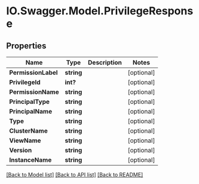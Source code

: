 # IO.Swagger.Model.PrivilegeResponse
## Properties

Name | Type | Description | Notes
------------ | ------------- | ------------- | -------------
**PermissionLabel** | **string** |  | [optional] 
**PrivilegeId** | **int?** |  | [optional] 
**PermissionName** | **string** |  | [optional] 
**PrincipalType** | **string** |  | [optional] 
**PrincipalName** | **string** |  | [optional] 
**Type** | **string** |  | [optional] 
**ClusterName** | **string** |  | [optional] 
**ViewName** | **string** |  | [optional] 
**Version** | **string** |  | [optional] 
**InstanceName** | **string** |  | [optional] 

[[Back to Model list]](../README.md#documentation-for-models) [[Back to API list]](../README.md#documentation-for-api-endpoints) [[Back to README]](../README.md)

